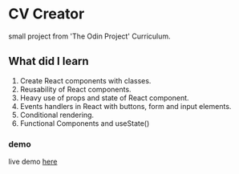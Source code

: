 # CV Creator

small project from 'The Odin Project' Curriculum.

## What did I learn

1. Create React components with classes.
2. Reusability of React components.
3. Heavy use of props and state of React component.
4. Events handlers in React with buttons, form and input elements.
5. Conditional rendering.
6. Functional Components and useState()

### demo

live demo [here](https://abdelkrim-saouchi.github.io/CV-app/)
